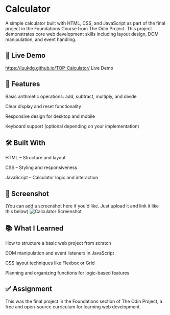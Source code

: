 # Calculator
A simple calculator built with HTML, CSS, and JavaScript as part of the final project in the Foundations Course from The Odin Project. This project demonstrates core web development skills including layout design, DOM manipulation, and event handling.

## 📂 Live Demo
https://luukdg.github.io/TOP-Calculator/
Live Demo

## 🚀 Features
Basic arithmetic operations: add, subtract, multiply, and divide

Clear display and reset functionality

Responsive design for desktop and mobile

Keyboard support (optional depending on your implementation)

## 🛠 Built With
HTML – Structure and layout

CSS – Styling and responsiveness

JavaScript – Calculator logic and interaction

## 📸 Screenshot
(You can add a screenshot here if you'd like. Just upload it and link it like this below)
![Calculator Screenshot](.image/calculator.png)

## 📚 What I Learned
How to structure a basic web project from scratch

DOM manipulation and event listeners in JavaScript

CSS layout techniques like Flexbox or Grid

Planning and organizing functions for logic-based features

## ✅ Assignment
This was the final project in the Foundations section of The Odin Project, a free and open-source curriculum for learning web development.
